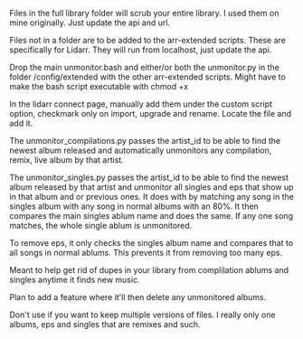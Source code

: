 Files in the full library folder will scrub your entire library. I used them on mine originally. Just update the api and url.

Files not in a folder are to be added to the arr-extended scripts. These are specifically for Lidarr. They will run from localhost, just update the api.

Drop the main unmonitor.bash and either/or both the unmonitor.py in the folder /config/extended with the other arr-extended scripts. Might have to make the bash script executable with chmod +x

In the lidarr connect page, manually add them under the custom script option, checkmark only on import, upgrade and rename. Locate the file and add it.

The unmonitor_compilations.py passes the artist_id to be able to find the newest album released and automatically unmonitors any compilation, remix, live album by that artist.

The unmonitor_singles.py passes the artist_id to be able to find the newest album released by that artist and unmonitor all singles and eps that show up in that album and or previous ones.
It does with by matching any song in the singles album with any song in normal albums with an 80%. It then compares the main singles ablum name and does the same. If any one song matches, the whole single ablum is unmonitored.

To remove eps, it only checks the singles album name and compares that to all songs in normal ablums. This prevents it from removing too many eps.

Meant to help get rid of dupes in your library from complilation ablums and singles anytime it finds new music.

Plan to add a feature where it'll then delete any unmonitored albums.

Don't use if you want to keep multiple versions of files. I really only one albums, eps and singles that are remixes and such.

